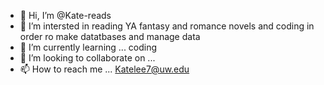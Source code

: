 - 👋 Hi, I’m @Kate-reads
- 👀 I’m intersted in reading YA fantasy and romance novels and coding in order ro make datatbases and manage data 
- 🌱 I’m currently learning ... coding 
- 💞️ I’m looking to collaborate on ...
- 📫 How to reach me ... Katelee7@uw.edu 

<!---
Kate-reads/Kate-reads is a ✨ special ✨ repository because its `README.md` (this file) appears on your GitHub profile.
You can click the Preview link to take a look at your changes.
--->
